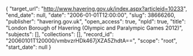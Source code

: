 {
  "target_url": "http://www.havering.gov.uk/index.aspx?articleid=10233", 
  "end_date": null, 
  "date": "2006-01-01T12:00:00", 
  "slug": 38666260, 
  "publisher": "havering.gov.uk", 
  "open_access": true, 
  "npld": true, 
  "title": "London Borough of Havering (Olympic and Paralympic Games 2012)", 
  "subjects": [], 
  "collections": [], 
  "record_id": "20060101T120000/vmbvzrHDk467jXZA5ZhdtA==", 
  "scope": "root", 
  "start_date": null
}

